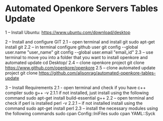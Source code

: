 # Automated Openkore Servers Tables Update

1 – Install Ubuntu:
https://www.ubuntu.com/download/desktop

2 – Install and configure GIT
    2.1 – open terminal and install git
        sudo apt-get install git
    2.2 – in terminal configure github user
        git config --global user.name "user_name"
        git config --global user.email "email_id"
    2.3 – use terminal  to move you into a folder that you want to install openkore and automated update
        cd Desktop/
    2.4 – clone openkore project
        git clone https://www.github.com/openkore/openkore
    2.5 – clone automated update project
        git clone https://github.com/alisonrag/automated-openkore-tables-update

3 – Install Requirements
    2.1 - open terminal and check if you have c++ compiler
        sudo g++ -v
        2.1.1 if not installed, just install using the following command
            sudo apt-get install build-essential g++
    2.2 – open terminal and check if perl is installed
        perl -v
        2.2.1 – if not installed install using the command
            sudo apt-get install perl
    2.3 – install the necessary modules using the following commands
        sudo cpan Config::IniFiles
        sudo cpan YAML::Syck
    